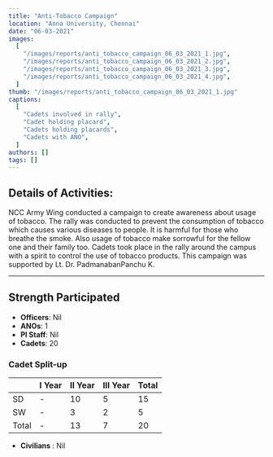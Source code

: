 ```yaml
---
title: "Anti-Tobacco Campaign"
location: "Anna University, Chennai"
date: "06-03-2021"
images:
  [
    "/images/reports/anti_tobacco_campaign_06_03_2021_1.jpg",
    "/images/reports/anti_tobacco_campaign_06_03_2021_2.jpg",
    "/images/reports/anti_tobacco_campaign_06_03_2021_3.jpg",
    "/images/reports/anti_tobacco_campaign_06_03_2021_4.jpg",
  ]
thumb: "/images/reports/anti_tobacco_campaign_06_03_2021_1.jpg"
captions:
  [
    "Cadets involved in rally",
    "Cadet holding placard",
    "Cadets holding placards",
    "Cadets with ANO",
  ]
authors: []
tags: []
---
```


## Details of Activities:

NCC Army Wing conducted a campaign to create awareness about usage of
tobacco. The rally was conducted to prevent the consumption of tobacco which causes
various diseases to people. It is harmful for those who breathe the smoke. Also usage of
tobacco make sorrowful for the fellow one and their family too. Cadets took place in the
rally around the campus with a spirit to control the use of tobacco products. This campaign
was supported by Lt. Dr. PadmanabanPanchu K.

---

## Strength Participated

- **Officers**: Nil
- **ANOs**: 1
- **PI Staff**: Nil
- **Cadets**: 20

### Cadet Split-up

<table>
    <thead>
        <tr>
            <th></th>
            <th>I Year</th>
            <th>II Year</th>
            <th>III Year</th>
            <th>Total</th>
        </tr>
    </thead>
    <tbody>
        <tr>
            <td>SD</td>
            <td>-</td>
            <td>10</td>
            <td>5</td>
            <td>15</td>
        </tr>
        <tr>
            <td>SW</td>
            <td>-</td>
            <td>3</td>
            <td>2</td>
            <td>5</td>
        </tr>
        <tr>
            <td>Total</td>
            <td>-</td>
            <td>13</td>
            <td>7</td>
            <td>20</td>
        </tr>
        <tr>
        </tr>
    </tbody>
</table>

- **Civilians** : Nil
